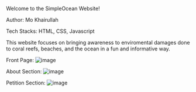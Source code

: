 Welcome to the SimpleOcean Website!

Author: Mo Khairullah

Tech Stacks: HTML, CSS, Javascript

This website focuses on bringing awareness to enviromental damages done to coral reefs, beaches, and the ocean in a fun and informative way.


Front Page:
![image](https://github.com/khairullah7/SimpleOcean-Website/assets/129241013/e880a09e-e863-4e0a-aec7-80470541a37d)

About Section:
![image](https://github.com/khairullah7/SimpleOcean-Website/assets/129241013/eea54de0-e172-480c-8214-41693e6db808)


Petition Section:
![image](https://github.com/khairullah7/SimpleOcean-Website/assets/129241013/a9c185ed-31e9-477c-b20e-9add521400e4)

